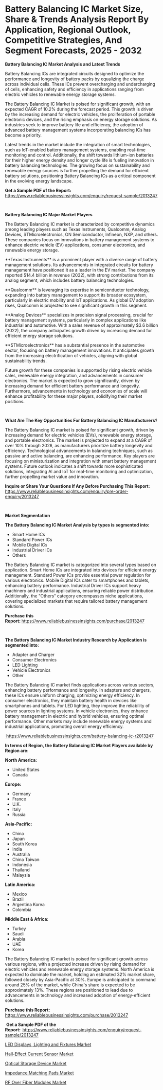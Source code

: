 <p><h1>Battery Balancing IC Market Size, Share & Trends Analysis Report By Application, Regional Outlook, Competitive Strategies, And Segment Forecasts, 2025 - 2032</h1></p><p><strong>Battery Balancing IC Market Analysis and Latest Trends</strong></p>
<p><p>Battery Balancing ICs are integrated circuits designed to optimize the performance and longevity of battery packs by equalizing the charge across individual cells. These ICs prevent overcharging and undercharging of cells, enhancing safety and efficiency in applications ranging from electric vehicles to renewable energy storage systems.</p><p>The Battery Balancing IC Market is poised for significant growth, with an expected CAGR of 10.2% during the forecast period. This growth is driven by the increasing demand for electric vehicles, the proliferation of portable electronic devices, and the rising emphasis on energy storage solutions. As industries seek to improve battery life and efficiency, the adoption of advanced battery management systems incorporating balancing ICs has become a priority.</p><p>Latest trends in the market include the integration of smart technologies, such as IoT-enabled battery management systems, enabling real-time monitoring and control. Additionally, the shift towards lithium-ion batteries for their higher energy density and longer cycle life is fueling innovation in battery balancing technologies. The growing focus on sustainability and renewable energy sources is further propelling the demand for efficient battery solutions, positioning Battery Balancing ICs as a critical component in the evolving energy landscape.</p></p>
<p><strong>Get a Sample PDF of the Report:&nbsp;</strong> <a href="https://www.reliablebusinessinsights.com/enquiry/request-sample/2013247?utm_campaign=1138&utm_medium=2&utm_source=Github&utm_content=ia&utm_term=15022025&utm_id=battery-balancing-ic">https://www.reliablebusinessinsights.com/enquiry/request-sample/2013247</a></p>
<p>&nbsp;</p>
<p><strong>Battery Balancing IC Major Market Players</strong></p>
<p><p>The Battery Balancing IC market is characterized by competitive dynamics among leading players such as Texas Instruments, Qualcomm, Analog Devices, STMicroelectronics, ON Semiconductor, Infineon, NXP, and others. These companies focus on innovations in battery management systems to enhance electric vehicle (EV) applications, consumer electronics, and renewable energy storage.</p><p>**Texas Instruments** is a prominent player with a diverse range of battery management solutions. Its advancements in integrated circuits for battery management have positioned it as a leader in the EV market. The company reported $14.4 billion in revenue (2022), with strong contributions from its analog segment, which includes battery balancing technologies.</p><p>**Qualcomm** is leveraging its expertise in semiconductor technology, expanding into battery management to support its broader ecosystem, particularly in electric mobility and IoT applications. As global EV adoption rises, Qualcomm is projected to see significant growth in this segment.</p><p>**Analog Devices** specializes in precision signal processing, crucial for battery management systems, particularly in complex applications like industrial and automotive. With a sales revenue of approximately $3.6 billion (2022), the company anticipates growth driven by increasing demand for efficient energy storage solutions.</p><p>**STMicroelectronics** has a substantial presence in the automotive sector, focusing on battery management innovations. It anticipates growth from the increasing electrification of vehicles, aligning with global sustainability trends.</p><p>Future growth for these companies is supported by rising electric vehicle sales, renewable energy integration, and advancements in consumer electronics. The market is expected to grow significantly, driven by increasing demand for efficient battery performance and longevity. Furthermore, advancements in technology and economies of scale will enhance profitability for these major players, solidifying their market positions.</p></p>
<p>&nbsp;</p>
<p><strong>What Are The Key Opportunities For Battery Balancing IC Manufacturers?</strong></p>
<p><p>The Battery Balancing IC market is poised for significant growth, driven by increasing demand for electric vehicles (EVs), renewable energy storage, and portable electronics. The market is projected to expand at a CAGR of over 10% through 2028, as manufacturers prioritize battery longevity and efficiency. Technological advancements in balancing techniques, such as passive and active balancing, are enhancing performance. Key players are focusing on miniaturization and integration with smart battery management systems. Future outlook indicates a shift towards more sophisticated solutions, integrating AI and IoT for real-time monitoring and optimization, further propelling market value and innovation.</p></p>
<p><strong>Inquire or Share Your Questions If Any Before Purchasing This Report:</strong> <a href="https://www.reliablebusinessinsights.com/enquiry/pre-order-enquiry/2013247?utm_campaign=1138&utm_medium=2&utm_source=Github&utm_content=ia&utm_term=15022025&utm_id=battery-balancing-ic">https://www.reliablebusinessinsights.com/enquiry/pre-order-enquiry/2013247</a></p>
<p>&nbsp;</p>
<p><strong>Market Segmentation</strong></p>
<p><strong>The Battery Balancing IC Market Analysis by types is segmented into:</strong></p>
<p><ul><li>Smart Home ICs</li><li>Standard Power ICs</li><li>Mobile Digital ICs</li><li>Industrial Driver ICs</li><li>Others</li></ul></p>
<p><p>The Battery Balancing IC market is categorized into several types based on application. Smart Home ICs are integrated into devices for efficient energy management. Standard Power ICs provide essential power regulation for various electronics. Mobile Digital ICs cater to smartphones and tablets, enhancing battery performance. Industrial Driver ICs support heavy machinery and industrial applications, ensuring reliable power distribution. Additionally, the "Others" category encompasses niche applications, covering specialized markets that require tailored battery management solutions.</p></p>
<p><strong>Purchase this Report:&nbsp;</strong><a href="https://www.reliablebusinessinsights.com/purchase/2013247?utm_campaign=1138&utm_medium=2&utm_source=Github&utm_content=ia&utm_term=15022025&utm_id=battery-balancing-ic">https://www.reliablebusinessinsights.com/purchase/2013247</a></p>
<p>&nbsp;</p>
<p><strong>The Battery Balancing IC Market Industry Research by Application is segmented into:</strong></p>
<p><ul><li>Adapter and Charger</li><li>Consumer Electronics</li><li>LED Lighting</li><li>Vehicle Electronics</li><li>Other</li></ul></p>
<p><p>The Battery Balancing IC market finds applications across various sectors, enhancing battery performance and longevity. In adapters and chargers, these ICs ensure uniform charging, optimizing energy efficiency. In consumer electronics, they maintain battery health in devices like smartphones and tablets. For LED lighting, they improve the reliability of power sources in lighting systems. In vehicle electronics, they enhance battery management in electric and hybrid vehicles, ensuring optimal performance. Other markets may include renewable energy systems and industrial applications, promoting overall energy efficiency.</p></p>
<p><a href="https://www.reliablebusinessinsights.com/battery-balancing-ic-r2013247?utm_campaign=1138&utm_medium=2&utm_source=Github&utm_content=ia&utm_term=15022025&utm_id=battery-balancing-ic">&nbsp;https://www.reliablebusinessinsights.com/battery-balancing-ic-r2013247</a></p>
<p><strong>In terms of Region, the Battery Balancing IC Market Players available by Region are:</strong></p>
<p>
    <p> <strong> North America: </strong>
        <ul>
            <li>United States</li>
            <li>Canada</li>
        </ul>
        </p> 
    <p> <strong> Europe: </strong>
        <ul>
            <li>Germany</li>
            <li>France</li>
            <li>U.K.</li>
            <li>Italy</li>
            <li>Russia</li>
        </ul>
        </p> 
    <p> <strong> Asia-Pacific: </strong>
        <ul>
            <li>China</li>
            <li>Japan</li>
            <li>South Korea</li>
            <li>India</li>
            <li>Australia</li>
            <li>China Taiwan</li>
            <li>Indonesia</li>
            <li>Thailand</li>
            <li>Malaysia</li>
        </ul>
        </p> 
    <p> <strong> Latin America: </strong>
        <ul>
            <li>Mexico</li>
            <li>Brazil</li>
            <li>Argentina Korea</li>
            <li>Colombia</li>
        </ul>
        </p> 
    <p> <strong> Middle East & Africa: </strong>
        <ul>
            <li>Turkey</li>
            <li>Saudi</li>
            <li>Arabia</li>
            <li>UAE</li>
            <li>Korea</li>
        </ul>
    </p>
    </p>
<p><p>The Battery Balancing IC market is poised for significant growth across various regions, with a projected increase driven by rising demand for electric vehicles and renewable energy storage systems. North America is expected to dominate the market, holding an estimated 32% market share, followed closely by Asia-Pacific at 30%. Europe is anticipated to command around 25% of the market, while China's share is expected to be approximately 13%. These regions are positioned to lead due to advancements in technology and increased adoption of energy-efficient solutions.</p></p>
<p><strong>Purchase this Report: </strong><a href="https://www.reliablebusinessinsights.com/purchase/2013247?utm_campaign=1138&utm_medium=2&utm_source=Github&utm_content=ia&utm_term=15022025&utm_id=battery-balancing-ic">https://www.reliablebusinessinsights.com/purchase/2013247</a></p>
<p>&nbsp;<strong>Get a Sample PDF of the Report:&nbsp;&nbsp;</strong><a href="https://www.reliablebusinessinsights.com/enquiry/request-sample/2013247?utm_campaign=1138&utm_medium=2&utm_source=Github&utm_content=ia&utm_term=15022025&utm_id=battery-balancing-ic">https://www.reliablebusinessinsights.com/enquiry/request-sample/2013247</a></p>
<p><strong></strong></p>
<p><p><a href="https://github.com/lestymbango/Market-Research-Report-List-1/blob/main/led-displays-lighting-and-fixtures-market.md?utm_campaign=1138&utm_medium=2&utm_source=Github&utm_content=ia&utm_term=15022025&utm_id=battery-balancing-ic">LED Displays, Lighting and Fixtures Market</a></p><p><a href="https://github.com/hneefdelwyn/Market-Research-Report-List-1/blob/main/hall-effect-current-sensor-market.md?utm_campaign=1138&utm_medium=2&utm_source=Github&utm_content=ia&utm_term=15022025&utm_id=battery-balancing-ic">Hall-Effect Current Sensor Market</a></p><p><a href="https://github.com/briandahm87/Market-Research-Report-List-1/blob/main/optical-storage-device-market.md?utm_campaign=1138&utm_medium=2&utm_source=Github&utm_content=ia&utm_term=15022025&utm_id=battery-balancing-ic">Optical Storage Device Market</a></p><p><a href="https://github.com/muhjanaidu/Market-Research-Report-List-1/blob/main/impedance-matching-pads-market.md?utm_campaign=1138&utm_medium=2&utm_source=Github&utm_content=ia&utm_term=15022025&utm_id=battery-balancing-ic">Impedance Matching Pads Market</a></p><p><a href="https://github.com/felishtimoti/Market-Research-Report-List-1/blob/main/rf-over-fiber-modules-market.md?utm_campaign=1138&utm_medium=2&utm_source=Github&utm_content=ia&utm_term=15022025&utm_id=battery-balancing-ic">RF Over Fiber Modules Market</a></p></p>